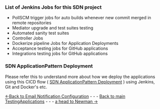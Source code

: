 ### List of Jenkins Jobs for this SDN project

- PollSCM trigger jobs for auto builds whenever new commit merged in remote repositories
- Mediator upgrade and test suites testing
- Automated sanity test suites
- Controller Jobs
- Dockerize pipeline Jobs for Application Deployments
- Acceptance testing jobs for GitHub applications 
- Integrations testing jobs for GitHub applications 

### SDN ApplicationPattern Deployment
Please refer this to understand more about how we deploy the applications using this CICD flow ( [SDN ApplicationPattern Deployment](../../SDNApplicationPatternDeployment/Concepts.md ) ) using Jenkins, Git and Docker's etc.

[<-Back to Email Notification Configuration](./EmailNotificationConfiguration.md) - - - [Back to main TestingApplications](../../../TestingApplications.md) - - - [a head to Newman ->](../Newman/Newman.md)
